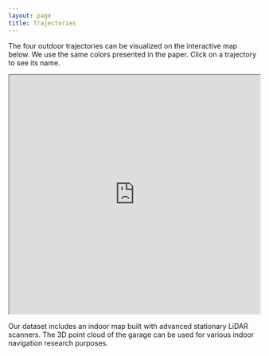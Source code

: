 ```yaml
---
layout: page
title: Trajectories
---
```


The four outdoor trajectories can be visualized on the interactive map below. We use the same colors presented in the paper. Click on a trajectory to see its name.

<div style="text-align: center;">
  <iframe src="https://www.google.com/maps/d/u/0/embed?mid=15RbG2iCkygBUAvPHpycijGC5UoVxvPE&ehbc=2E312F&noprof=1" width="100%" height="480"></iframe>
</div>

Our dataset includes an indoor map built with advanced stationary LiDAR scanners. The 3D point cloud of the garage can be used for various indoor navigation research purposes.

<div>
  <script src="https://cdn.jsdelivr.net/npm/three@0.155.0/build/three.min.js"></script>
  <script src="https://cdn.jsdelivr.net/npm/three@0.155.0/examples/js/loaders/PCDLoader.js"></script>
  <script>
    // Set up the scene, camera, and renderer
    const scene = new THREE.Scene();
    const camera = new THREE.PerspectiveCamera(75, window.innerWidth / window.innerHeight, 0.1, 1000);
    const renderer = new THREE.WebGLRenderer();
    renderer.setSize(window.innerWidth, window.innerHeight);
    document.body.appendChild(renderer.domElement);

    // Add light to the scene
    const light = new THREE.AmbientLight(0x404040); // soft white light
    scene.add(light);

    // Load the PCD file
    const loader = new THREE.PCDLoader();
    loader.load('/assets/map/Indoor_garage_3D_map_LLF.pcd', function (points) {
        scene.add(points);
        camera.position.z = 2;  // Adjust camera position if needed
        animate();
    });

    // Render loop
    function animate() {
        requestAnimationFrame(animate);
        renderer.render(scene, camera);
    }

    // Handle window resize
    window.addEventListener('resize', function () {
        const width = window.innerWidth;
        const height = window.innerHeight;
        renderer.setSize(width, height);
        camera.aspect = width / height;
        camera.updateProjectionMatrix();
    });
  </script>

</div>
